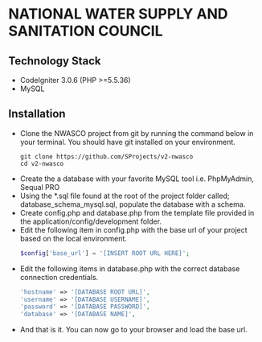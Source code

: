 NATIONAL WATER SUPPLY AND SANITATION COUNCIL
============================================

Technology Stack
----------------
- CodeIgniter 3.0.6 (PHP >=5.5.36)
- MySQL

Installation
------------
- Clone the NWASCO project from git by running the command below in your terminal. You should have git installed on your
  environment.
  ```
  git clone https://github.com/SProjects/v2-nwasco
  cd v2-nwasco
  ```
- Create the a database with your favorite MySQL tool i.e. PhpMyAdmin, Sequal PRO
- Using the *.sql file found at the root of the project folder called; database_schema_mysql.sql, populate the database
  with a schema.
- Create config.php and database.php from the template file provided in the application/config/development folder.
- Edit the following item in config.php with the base url of your project based on the local environment.
  ```PHP
  $config['base_url'] = '[INSERT ROOT URL HERE]';
  ```
- Edit the following items in database.php with the correct database connection credentials.
  ```PHP
  'hostname' => '[DATABASE ROOT URL]',
  'username' => '[DATABASE USERNAME]',
  'password' => '[DATABASE PASSWORD]',
  'database' => '[DATABASE NAME]',
  ```
- And that is it. You can now go to your browser and load the base url.